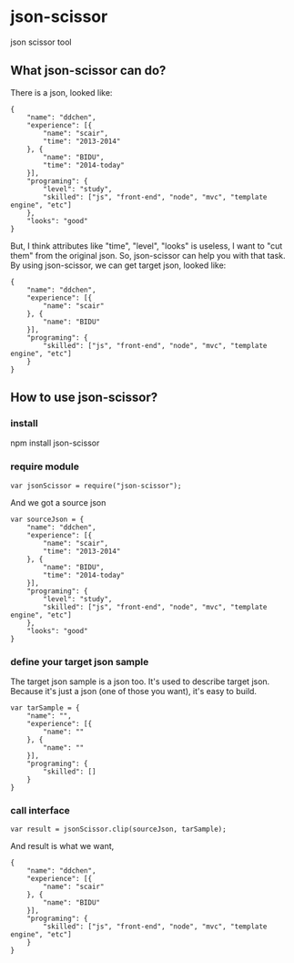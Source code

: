 json-scissor
===================================  
json scissor tool

What json-scissor can do?
-----------------------------------

There is a json, looked like:
```
{
	"name": "ddchen",
	"experience": [{
		"name": "scair",
		"time": "2013-2014"
	}, {
		"name": "BIDU",
		"time": "2014-today"
	}],
	"programing": {
		"level": "study",
		"skilled": ["js", "front-end", "node", "mvc", "template engine", "etc"]
	},
	"looks": "good"
}
```
But, I think attributes like "time", "level", "looks" is useless, I want to "cut them" from the original json.
So, json-scissor can help you with that task.
By using json-scissor, we can get target json, looked like:
```
{
	"name": "ddchen",
	"experience": [{
		"name": "scair"
	}, {
		"name": "BIDU"
	}],
	"programing": {
		"skilled": ["js", "front-end", "node", "mvc", "template engine", "etc"]
	}
}
```

How to use json-scissor?
-----------------------------------
### install
npm install json-scissor
### require module
```
var jsonScissor = require("json-scissor");
```
And we got a source json
```
var sourceJson = {
	"name": "ddchen",
	"experience": [{
		"name": "scair",
		"time": "2013-2014"
	}, {
		"name": "BIDU",
		"time": "2014-today"
	}],
	"programing": {
		"level": "study",
		"skilled": ["js", "front-end", "node", "mvc", "template engine", "etc"]
	},
	"looks": "good"
}
```
### define your target json sample
The target json sample is a json too. It's used to describe target json. Because it's just a json (one of those you want), it's easy to build.
```
var tarSample = {
	"name": "",
	"experience": [{
		"name": ""
	}, {
		"name": ""
	}],
	"programing": {
		"skilled": []
	}
}
```
### call interface
```
var result = jsonScissor.clip(sourceJson, tarSample);

```
And result is what we want,
```
{
	"name": "ddchen",
	"experience": [{
		"name": "scair"
	}, {
		"name": "BIDU"
	}],
	"programing": {
		"skilled": ["js", "front-end", "node", "mvc", "template engine", "etc"]
	}
}
```

